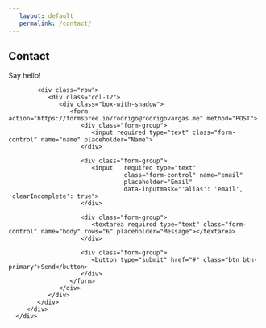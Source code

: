 ```yaml
--- 
   layout: default
   permalink: /contact/
---
```


<div id="content">
   <section id="contact" class="contact ">
      <div class="inner">
         <div class="container">
            <div class="title">
               <h2 class="section-title">Contact</h2>
               <span class="section-excerpt">
                  Say hello!
               </span>
            </div>
            
            <div class="row">
               <div class="col-12">
                  <div class="box-with-shadow">
                     <form action="https://formspree.io/rodrigo@rodrigovargas.me" method="POST">
                        <div class="form-group">
                           <input required type="text" class="form-control" name="name" placeholder="Name">
                        </div>
                     
                        <div class="form-group">
                           <input   required type="text" 
                                    class="form-control" name="email" 
                                    placeholder="Email" 
                                    data-inputmask="'alias': 'email', 'clearIncomplete': true">
                        </div>
                     
                        <div class="form-group">
                           <textarea required type="text" class="form-control" name="body" rows="6" placeholder="Message"></textarea>
                        </div>
                     
                        <div class="form-group">
                           <button type="submit" href="#" class="btn btn-primary">Send</button>
                        </div>
                     </form>
                  </div>
               </div>
            </div>
         </div>
      </div>
   </section>
</div>